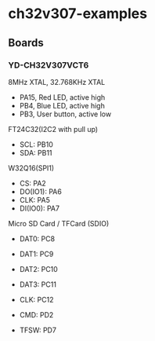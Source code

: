 # ch32v307-examples

## Boards

### YD-CH32V307VCT6

8MHz XTAL, 32.768KHz XTAL

- PA15, Red LED, active high
- PB4, Blue LED, active high
- PB3, User button, active low

FT24C32(I2C2 with pull up)

- SCL: PB10
- SDA: PB11

W32Q16(SPI1)

- CS: PA2
- DO(IO1): PA6
- CLK: PA5
- DI(IO0): PA7

Micro SD Card / TFCard (SDIO)

- DAT0: PC8
- DAT1: PC9
- DAT2: PC10
- DAT3: PC11
- CLK: PC12
- CMD: PD2

- TFSW: PD7

